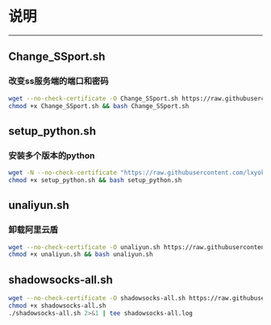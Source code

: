 <!--
 * @Description: 简单描述一下这个脚本
 * @Autor: lxyok
 * @Date: 2019-09-25 17:40:30
 * @LastEditors: lxyok
 * @LastEditTime: 2019-10-05 21:44:22
 -->
# 说明   
--------------

## Change_SSport.sh 
### 改变ss服务端的端口和密码
 ``` BASH
 wget --no-check-certificate -O Change_SSport.sh https://raw.githubusercontent.com/lxyok/Untitled/master/%E4%B8%8A%E7%BD%91/Change_SSport.sh &&
chmod +x Change_SSport.sh && bash Change_SSport.sh
 ```
## setup_python.sh
### 安装多个版本的python
 ``` BASH
wget -N --no-check-certificate "https://raw.githubusercontent.com/lxyok/Untitled/master/%E4%B8%8A%E7%BD%91/setup_python.sh" && 
chmod +x setup_python.sh && bash setup_python.sh
 ```

 ## unaliyun.sh 
 ### 卸载阿里云盾
  ``` BASH
  wget --no-check-certificate -O unaliyun.sh https://raw.githubusercontent.com/lxyok/Untitled/master/unaliyun.sh &&
chmod +x unaliyun.sh && bash unaliyun.sh
  ```
## shadowsocks-all.sh 

 ``` BASH
 wget --no-check-certificate -O shadowsocks-all.sh https://raw.githubusercontent.com/teddysun/shadowsocks_install/master/shadowsocks-all.sh
chmod +x shadowsocks-all.sh 
./shadowsocks-all.sh 2>&1 | tee shadowsocks-all.log
 ```